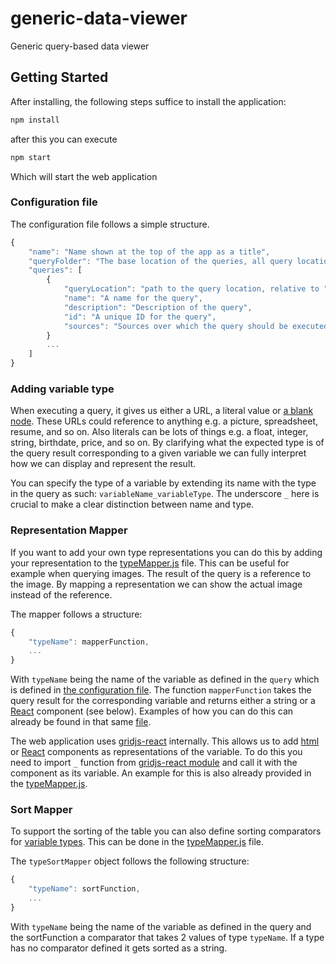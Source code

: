 # generic-data-viewer
Generic query-based data viewer


## Getting Started 

After installing, the following steps suffice to install the application:

```bash
npm install 
```

after this you can execute

```bash
npm start
```

Which will start the web application

### Configuration file 

The configuration file follows a simple structure. 

```js
{
    "name": "Name shown at the top of the app as a title",
    "queryFolder": "The base location of the queries, all query locations will start from this folder",
    "queries": [
        {
            "queryLocation": "path to the query location, relative to "queryFolder"",
            "name": "A name for the query",
            "description": "Description of the query",
            "id": "A unique ID for the query",
            "sources": "Sources over which the query should be executed"
        }
        ...
    ]
}
```

### Adding variable type

When executing a query, it gives us either a URL, a literal value or [a blank node](https://www.w3.org/TR/rdf12-concepts/#section-blank-nodes).
These URLs could reference to anything e.g. a picture, spreadsheet, resume, and so on.
Also literals can be lots of things e.g. a float, integer, string, birthdate, price, and so on.
By clarifying what the expected type is of the query result corresponding to a given variable 
we can fully interpret how we can display and represent the result. 

You can specify the type of a variable by extending its name with the type in the query as such: ```variableName_variableType```.
The underscore ```_``` here is crucial to make a clear distinction between name and type. 

### Representation Mapper 

If you want to add your own type representations 
you can do this by adding your representation to the [typeMapper.js](./src/typeMapper.js) file. 
This can be useful for example when querying images.
The result of the query is a reference to the image.
By mapping a representation we can show the actual image instead of the reference. 

The mapper follows a structure:

```js
{
    "typeName": mapperFunction,
    ... 
}
```

With ```typeName``` being the name of the variable as defined in the ```query``` 
which is defined in [the configuration file](#configuration-file). 
The function ```mapperFunction``` takes the query result for the corresponding variable and 
returns either a string or a [React](https://react.dev/) component (see below).
Examples of how you can do this can already be found in that same [file](./src/typeMapper.js). 

The web application uses [gridjs-react](https://gridjs.io/docs/integrations/react) internally.
This allows us to add [html](https://nl.wikipedia.org/wiki/HyperText_Markup_Language) or 
[React](https://react.dev/) components as representations of the variable.
To do this you need to import ```_``` function from [gridjs-react module](https://www.npmjs.com/package/gridjs-react) and 
call it with the component as its variable.
An example for this is also already provided in the [typeMapper.js](./src/typeMapper.js).

### Sort Mapper

To support the sorting of the table you can also define sorting comparators for [variable types](#adding-variable-type).
This can be done in the [typeMapper.js](./src/typeMapper.js) file. 

The ```typeSortMapper``` object follows the following structure: 

```js
{
    "typeName": sortFunction,
    ... 
}
```

With ```typeName``` being the name of the variable as defined in the query and 
the sortFunction a comparator that takes 2 values of type ```typeName```.
If a type has no comparator defined it gets sorted as a string. 
